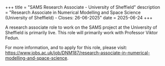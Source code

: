 +++
title = "SAMS Research Associate - University of Sheffield"
description = "Research Associate in Numerical Modelling and Space Science (University of Sheffield) - Closes: 26-06-2025"
date = 2025-06-24
+++

A research associate role to work on the SAMS project at the University of Sheffield is primarily live. This role will primarily work with Professor Viktor Fedun.

For more information, and to apply for this role, please visit: <https://www.jobs.ac.uk/job/DNM187/research-associate-in-numerical-modelling-and-space-science>.
